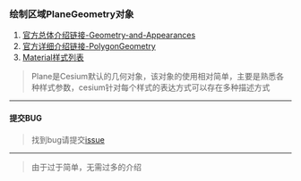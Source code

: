 ### 绘制区域PlaneGeometry对象

1. [官方总体介绍链接-Geometry-and-Appearances](https://cesiumjs.org/tutorials/Geometry-and-Appearances/)
2. [官方详细介绍链接-PolygonGeometry](https://cesiumjs.org/Cesium/Build/Documentation/PlaneGeometry.html)
3. [Material样式列表](https://cesiumjs.org/Cesium/Build/Documentation/Material.html)

> Plane是Cesium默认的几何对象，该对象的使用相对简单，主要是熟悉各种样式参数，cesium针对每个样式的表达方式可以存在多种描述方式

---

#### 提交BUG
> 找到bug请提交[issue](https://github.com/ParnDeedlit/WebClient-Cesium/issues)


---

> 由于过于简单，无需过多的介绍
